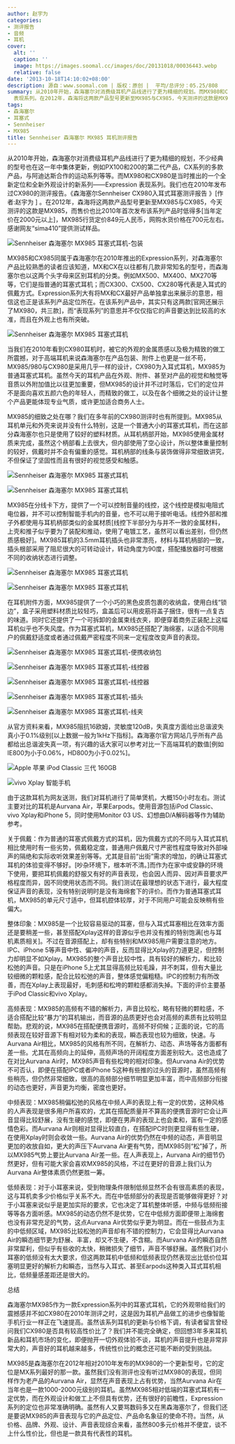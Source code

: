 ```yaml
---
author: 赵宇为
categories:
- 测评报告
- 音频
- 耳机
cover:
  alt: ''
  caption: ''
  image: https://images.soomal.cc/images/doc/20131018/00036443.webp
  relative: false
date: '2013-10-18T14:10:02+08:00'
description: 源自：www.soomal.com | 版权：原创 |  平均/总评分：05.25/808
summary: 从2010年开始，森海塞尔对消费级耳机产品线进行了更为精细的规划。而MX980和CX980是当时推出的一个全新定位和全新外观设计的新系列――Expression
  表现系列。在2012年，森海将这两款产品型号更新至MX985与CX985，今天测评的这款是MX985，而售价也比2010年首次发布该系列产品时低得多[当年定价在2000元以上]，MX985行货定价849元人民币……
tags:
- 森海塞尔
- 耳塞式
- Sennheiser
- MX985
title: Sennheiser 森海塞尔 MX985 耳机测评报告
---
```


从2010年开始，森海塞尔对消费级耳机产品线进行了更为精细的规划，不少经典的型号也在这一年中集体更新，例如PX100和200的第二代产品，CX系列的多款产品，与阿迪达斯合作的运动系列等等。而MX980和CX980是当时推出的一个全新定位和全新外观设计的新系列――Expression 表现系列。我们也在2010年发布过CX980的测评报告。《森海塞尔Sennheiser CX980入耳式耳塞测评报告 》[作者:赵宇为 ]
。在2012年，森海将这两款产品型号更新至MX985与CX985，今天测评的这款是MX985，而售价也比2010年首次发布该系列产品时低得多[当年定价在2000元以上]，MX985行货定价849元人民币，网购水货价格在700元左右。感谢网友“sima410”提供测试样品。



![Sennheiser 森海塞尔 MX985 耳塞式耳机-包装](https://images.soomal.cc/images/doc/20130919/00035742.webp)



MX985和CX985同属于森海塞尔在2010年推出的Expression系列，对森海塞尔产品比较熟悉的读者应该知道，MX和CX在以往都有几款非常知名的型号，而森海塞尔也以这两个头字母来区别耳机的分类。例如MX500、MX400、MX270等等，它们是指普通的耳塞式耳机；而CX300、CX500、CX280等代表是入耳式的佩戴方式。Expression系列大有将MX和CX最好产品单独拿出来展示的意思，相信这也正是该系列产品定位所在。在该系列产品中，其实只有这两款[官网还展示了MX980，共三款]，而“表现系列”的意思并不仅仅指它的声音要达到比较高的水准，而且在外观上也有所突破。



![Sennheiser 森海塞尔 MX985 耳塞式耳机](https://images.soomal.cc/images/doc/20130919/00035744.webp)



当我们在2010年看到CX980耳机时，被它的外观的金属质感以及极为精致的做工所震撼，对于高端耳机来说森海塞尔在产品包装、附件上也更是一丝不苟，MX985/980与CX980是采用几乎一样的设计，CX980为入耳式耳机，MX985为普通耳塞式耳机。虽然今天的耳机产品在外观、附件、甚至对产品的视觉和触觉等音质以外附加值比以往更加重要，但MX985的设计并不过时落后，它们的定位并不是面向喜欢五颜六色的年轻人，而精致的做工，以及在各个细微之处的设计让整个产品更能体现专业气质，或许更加适合商务人士。



MX985的细致之处在哪？我们在多年前的CX980测评时也有所提到。MX985从耳机单元和外壳来说并没有什么特别，这是一个普通大小的耳塞式耳机，而在这部分森海塞尔也只是使用了较好的塑料材质。从耳机柄部开始，MX985使用金属材质来完成，虽然这个柄部看上去很大，但内部使用了空心设计，所以整体重量控制的较好，佩戴时并不会有偏重的感觉。耳机柄部的线条与装饰做得非常细致讲究，不但保证了坚固性而且有很好的视觉感受和触感。



![Sennheiser 森海塞尔 MX985 耳塞式耳机](https://images.soomal.cc/images/doc/20130919/00035746_01.webp)



![Sennheiser 森海塞尔 MX985 耳塞式耳机](https://images.soomal.cc/images/doc/20130919/00035750_01.webp)



MX985在分线卡下方，提供了一个可以控制音量的线控，这个线控是模拟电阻式电位器，并不可以控制智能手机内的音量，也不可以用于接听电话。线控外部和推子外都使用与耳机柄部类似的金属材质[线控下半部分为与并不一致的金属材料，上壳和推子似乎要为了装配和推动，使用了电镀工艺，虽然可以看出差别，但仍然质感极好]。MX985耳机的3.5mm耳机插头也非常漂亮，材料与耳机柄部的一致，插头根部采用了阻尼很大的可转动设计，转动角度为90度，搭配播放器时可根据不同的收纳状态进行调整。



![Sennheiser 森海塞尔 MX985 耳塞式耳机](https://images.soomal.cc/images/doc/20130919/00035745_01.webp)



![Sennheiser 森海塞尔 MX985 耳塞式耳机](https://images.soomal.cc/images/doc/20130919/00035747_01.webp)



在耳机附件方面，MX985提供了一个小巧的黑色皮质包裹的收纳盒，使用白线“锁边”，盒子采用塑料材质比较轻巧，盒盖后可以用皮筋将盖子捆住，很有一点复古的味道。同时它还提供了一个可拆卸的金属束线衣夹，即便穿着商务正装配上这幅耳机似乎也不失风度。作为耳塞式耳机，MX985还搭配了海绵塞，以适合不同用户的佩戴舒适度或者通过佩戴严密程度不同来一定程度改变声音的表现。



![Sennheiser 森海塞尔 MX985 耳塞式耳机-便携收纳包](https://images.soomal.cc/images/doc/20130919/00035755.webp)



![Sennheiser 森海塞尔 MX985 耳塞式耳机-线控器](https://images.soomal.cc/images/doc/20130919/00035748_01.webp)



![Sennheiser 森海塞尔 MX985 耳塞式耳机-线控器](https://images.soomal.cc/images/doc/20130919/00035749_01.webp)



![Sennheiser 森海塞尔 MX985 耳塞式耳机-插头](https://images.soomal.cc/images/doc/20130919/00035751_01.webp)



![Sennheiser 森海塞尔 MX985 耳塞式耳机-线夹](https://images.soomal.cc/images/doc/20130919/00035754_01.webp)



从官方资料来看，MX985阻抗16欧姆，灵敏度120dB，失真度方面给出总谐波失真小于0.1%级别[以上数据一般为1kHz下指标]。森海塞尔官方网站几乎所有产品都给出总谐波失真一项，有兴趣的话大家可以参考对比一下高端耳机的数值[例如IE800为小于0.06%，HD800为小于0.02%]。



![Apple 苹果 iPod Classic 三代 160GB](https://images.soomal.cc/images/doc/20130302/00028044_01.webp)



![vivo Xplay 智能手机](https://images.soomal.cc/images/doc/20130523/00031233_01.webp)



由于这款耳机为网友送测，我们对耳机进行了简单煲机，大概150小时左右。测试主要对比的耳机是Aurvana Air，苹果Earpods。使用音源包括iPod Classic、vivo Xplay和iPhone 5，同时使用Monitor 03 US、幻想曲D/A解码器等作为辅助参考。



关于佩戴：作为普通的耳塞式佩戴方式的耳机，因为佩戴方式的不同与入耳式耳机相比使用时有一些劣势，佩戴稳定度，普通用户佩戴尺寸严密性程度导致对外部噪声的隔绝和实际收听效果差别等等。尤其是目前“出街”需求的增加，的确让耳塞式耳机的体验变得不够好。[吵杂环境下，根本听不清。]而作为在家中或安静的环境下使用，要把耳机佩戴的舒服又有好的声音表现，也会因人而异、因对声音要求严格程度而异，因不同使用状态而不同。我们测试在最理想的状态下进行，最大程度保证声音的表现，没有特别说明时是没有海绵套下的评价。而作为普通耳塞式耳机，MX985的单元尺寸适中，但耳机腔体较厚，对于不同用户可能会反映稍有些偏大。



整体印象：MX985是一个比较容易驱动的耳塞，但与入耳式耳塞相比在效率方面还是要稍差一些，甚至搭配Xplay这样的音源似乎也并没有推的特别饱满[也与耳机素质相关]。不过在音源搭配上，却有些特别和MX985用户需要注意的地方。IPC、iPhone 5等声音中性、偏冲的声音，反而显得比Xplay的力道更足，但控制力却明显不如Xplay。MX985的整个声音比较中性，具有较好的解析力，和比较松弛的声音。只是在iPhone 5上尤其显得高频比较毛躁，并不刺耳，但有大量比较细微的颗粒感，配合比较松弛的声音，整体感觉偏粗糙。IPC的控制力有所改善，而在Xplay上表现最好，毛刺感和松垮的颗粒感都消失掉。下面的评价主要基于iPod Classic和vivo Xplay。



高频表现：MX985的高频有不错的解析力，声音比较松，略有轻微的颗粒感，不适合搭配比较“暴力”的耳机输出，而音源的品质更好也会对高频的素质有比较明显帮助。悲观的说，MX985在搭配便携音源时，高频不好伺候；正面的说，它的高频表现在较好音源下有相对较为柔和的表现，瞬态表现也较为细致，快速。与Aurvana Air相比，MX985的风格有所不同，在解析力、动态、声场等各方面都有差一些。尤其在高频向上的延伸，高频声场的开阔程度方面差别较大。这也造成了在对比Aurvana Air时，MX985声音有些松垮的相对印象。但Aurvana Air的优势不可否认，即便在搭配IPC或者iPhone 5这种有些推的过头的音源时，虽然高频有些稍亮，但仍然非常细致，很高的高频部分细节明显更加丰富，而中高频部分衔接的动态也更好，声音更为均衡，密度也更好。



中频表现：MX985稍偏松弛的风格在中频人声的表现上有一定的优势，这种风格的人声表现是很多用户所喜欢的，尤其在搭配质量并不算高的便携音源时它会让声音显得比较舒展，没有生硬的感觉，即便在男声的表现上也会柔和，富有一定的感情色彩。而Aurvana Air则相对显得比较直白，在搭配IPC时则更显得有些生硬，在使用Xplay时则会收敛一些。Aurvana Air的优势仍然在中频的动态，声音明显更加的收放自如，更大的声压下Aurvana Air更有气势，而MX985则“松”掉了，所以MX985气势上要比Aurvana Air差一些。在人声表现上，Aurvana Air的细节仍然更好，但有可能大家会喜欢MX985的风格，不过在更好的音源上我们认为Aurvana Air整体素质仍然更胜一筹。



低频表现：对于小耳塞来说，受到物理条件限制低频显然不会有很高素质的表现，这与耳机卖多少价格似乎关系不大。而在中低频部分的表现是否能够做得更好？对于小耳塞来说似乎是更加实际的要求，它也决定了耳机整体听感，中频与低频衔接等等各方面听感。MX985的动态仍然不是优势，它在中低频方面即便带上海绵套也没有非常充足的气势，这点Aurvana Air优势似乎更为明显。而在一些鼓点为主的中低频区域，MX985比较松弛的声音却有不错的控制力，它会显得比Aurvana Air的瞬态细节更为舒展、丰富，却又不生硬，不含糊。而Aurvana Air的瞬态自然非常犀利，但似乎有些收的太快，稍微损失了细节，声音不够舒展。虽然我们对小耳塞的低频没有太大要求，但这两款耳机中低频和低频表现仍然表现出比低价位耳塞明显更好的解析力和瞬态，当然与入耳式、甚至Earpods这种类入耳式耳机相比，低频量感差距还是很大的。



总结



森海塞尔MX985作为一款Expression系列中的耳塞式耳机，它的外观带给我们的震撼感并不如CX980在2010年测评之时，这是因为耳机产品做工的进步也像智能手机行业一样正在飞速提高。虽然该系列耳机的更新与价格下调，有读者留言曾经问我们CX980是否具有较高性价比了？我们并不能完全确定，但回想3年多来耳机新品和耳机市场的变化，即便抛开一切外观体验不谈，耳机的声音提升也是非常非常大的，声音好的耳机越来越多，传统性价比的概念还可能不断的受到挑战。



MX985是森海塞尔在2012年相对2010年发布的MX980的一个更新型号，它的定位是MX系列最好的那一款。虽然我们没有测评也没有听过MX980的表现，但同样作为老产品的Aurvana Air，显然在声音表现上占有优势，当然Aurvana Air在当年也是一款1000-2000元级别的耳机。虽然MX985相对低端的耳塞式耳机有一定优势，而在外观设计和做工上不但具有优势，还有很好的前瞻性，Expression系列的定位也非常准确明确。虽然有人又要骂数码多又在黑森海塞尔了，但我们还是要说MX985的声音表现与它的产品定位、产品命名象征的使命不符。当然，从价格、品牌、外观、设计、声音表现综合来看，虽然800多元价格并不便宜，谈不上什么性价比，但也是一款具有代表性的耳机。